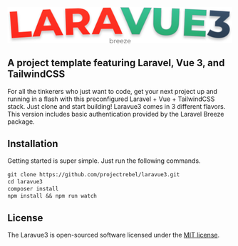 <!-- <p align="center">
<a href="https://travis-ci.org/laravel/framework"><img src="https://travis-ci.org/laravel/framework.svg" alt="Build Status"></a>
<a href="https://packagist.org/packages/laravel/framework"><img src="https://img.shields.io/packagist/dt/laravel/framework" alt="Total Downloads"></a>
<a href="https://packagist.org/packages/laravel/framework"><img src="https://img.shields.io/packagist/v/laravel/framework" alt="Latest Stable Version"></a>
<a href="https://packagist.org/packages/laravel/framework"><img src="https://img.shields.io/packagist/l/laravel/framework" alt="License"></a>
</p> -->

![image](public/images/laravue3-breeze-logo.png)

## A project template featuring Laravel, Vue 3, and TailwindCSS

For all the tinkerers who just want to code, get your next project up and running in a flash with this preconfigured Laravel + Vue + TailwindCSS stack. Just clone and start building! Laravue3 comes in 3 different flavors. This version includes basic authentication provided by the Laravel Breeze package.

## Installation
Getting started is super simple. Just run the following commands.

    git clone https://github.com/projectrebel/laravue3.git
    cd laravue3
    composer install
    npm install && npm run watch

## License

The Laravue3 is open-sourced software licensed under the [MIT license](https://opensource.org/licenses/MIT).
